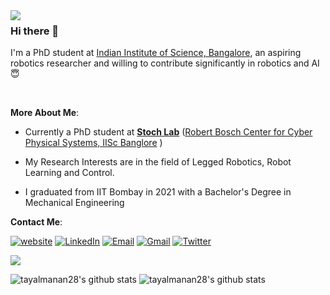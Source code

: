 
<img align="left" src="https://github.com/tayalmanan28/tayalmanan28/blob/main/robo.gif"> 

### Hi there 👋

I'm a PhD student at [Indian Institute of Science, Bangalore](http://iisc.ac.in/), an aspiring robotics researcher and willing to contribute significantly in robotics and AI :innocent:

<br>

**More About Me**:

- Currently a PhD student at [**Stoch Lab**](https://stochlab.github.io/) ([Robert Bosch Center for Cyber Physical Systems, IISc Banglore](https://cps.iisc.ac.in/) )  
-  My Research Interests are in the field of Legged Robotics, Robot Learning and Control.

- I graduated from IIT Bombay in 2021  with a Bachelor's Degree in Mechanical Engineering

**Contact Me**:

[![website](https://img.shields.io/badge/website-red?style=for-the-badge&logo=Website&logoColor=white)](https://tayalmanan28.github.io)
[![LinkedIn](https://img.shields.io/badge/LinkedIn-blue?style=for-the-badge&logo=Linkedin&logoColor=white)](https://www.linkedin.com/in/manan-tayal/)
[![Email](https://img.shields.io/badge/Email-blue?style=for-the-badge&logo=email&logoColor=white)](mailto:manantayal@iisc.ac.in)
[![Gmail](https://img.shields.io/badge/Gmail-red?style=for-the-badge&logo=gmail&logoColor=white)](mailto:robotics.tayalmanan@gmail.com)
[![Twitter](https://img.shields.io/badge/Twitter-blue?style=for-the-badge&logo=twitter&logoColor=white)](https://twitter.com/tayalmanan28)

<img src="https://activity-graph.herokuapp.com/graph?username=tayalmanan28&bg_color=0f2d3d&color=1cadfb&line=1cadfb&point=1cadfb&area=true&hide_border=true">

![tayalmanan28's github stats](https://github-readme-stats.vercel.app/api?username=tayalmanan28&show_icons=true&theme=onedark&line_height=27)
![tayalmanan28's github stats](https://github-readme-stats.vercel.app/api/top-langs/?username=tayalmanan28&layout=compact&theme=onedark&line_height=27)
